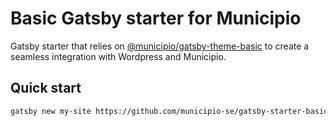 # Basic Gatsby starter for Municipio

Gatsby starter that relies on
[@municipio/gatsby-theme-basic](https://github.com/municipio-se/gatsby-theme-basic)
to create a seamless integration with Wordpress and Municipio.

## Quick start

```bash
gatsby new my-site https://github.com/municipio-se/gatsby-starter-basic
```
